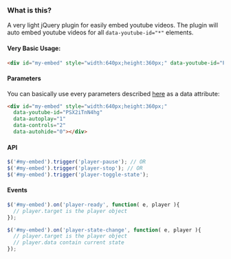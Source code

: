 ### What is this?
A very light jQuery plugin for easily embed youtube videos. The plugin will auto embed youtube videos for all `data-youtube-id="*"` elements.

#### Very Basic Usage:

```html
<div id="my-embed" style="width:640px;height:360px;" data-youtube-id="PSX2iTnN4hg"></div>
```

#### Parameters

You can basically use every parameters described [here](https://developers.google.com/youtube/player_parameters) as a data attribute:
```html
<div id="my-embed" style="width:640px;height:360px;" 
  data-youtube-id="PSX2iTnN4hg"
  data-autoplay="1"
  data-controls="2"
  data-autohide="0"></div>
```



#### API
```javascript
$('#my-embed').trigger('player-pause'); // OR
$('#my-embed').trigger('player-stop'); // OR
$('#my-embed').trigger('player-toggle-state');
```

#### Events
```javascript
$('#my-embed').on('player-ready', function( e, player ){
  // player.target is the player object
});

$('#my-embed').on('player-state-change', function( e, player ){
  // player.target is the player object
  // player.data contain current state
});

```
